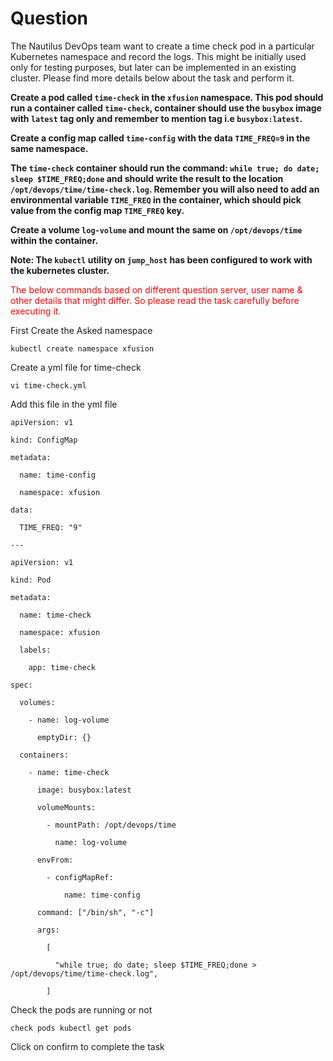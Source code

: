 # Question
The Nautilus DevOps team want to create a time check pod in a particular Kubernetes namespace and record the logs. This might be initially used only for testing purposes, but later can be implemented in an existing cluster. Please find more details below about the task and perform it.

**Create a pod called `time-check` in the `xfusion` namespace. This pod should run a container called `time-check`, container should use the `busybox` image with `latest` tag only and remember to mention tag i.e `busybox:latest`.**

**Create a config map called `time-config` with the data `TIME_FREQ=9` in the same namespace.**

**The `time-check` container should run the command: `while true; do date; sleep $TIME_FREQ;done` and should write the result to the location `/opt/devops/time/time-check.log`. Remember you will also need to add an environmental variable `TIME_FREQ` in the container, which should pick value from the config map `TIME_FREQ` key.**

**Create a volume `log-volume` and mount the same on `/opt/devops/time` within the container.**

**Note: The `kubectl` utility on `jump_host` has been configured to work with the kubernetes cluster.**

<span style="color: red;">The below commands based on different question server, user name & other details that might differ. So please read the task carefully before executing it. </span>


First Create the Asked namespace
```
kubectl create namespace xfusion
```

Create a yml file for time-check
```
vi time-check.yml
```

Add this file in the yml file

```
apiVersion: v1

kind: ConfigMap

metadata:

  name: time-config

  namespace: xfusion

data:

  TIME_FREQ: "9"

---

apiVersion: v1

kind: Pod

metadata:

  name: time-check

  namespace: xfusion

  labels:

    app: time-check

spec:

  volumes:

    - name: log-volume

      emptyDir: {}

  containers:

    - name: time-check

      image: busybox:latest

      volumeMounts:

        - mountPath: /opt/devops/time

          name: log-volume

      envFrom:

        - configMapRef:

            name: time-config

      command: ["/bin/sh", "-c"]

      args:

        [

          "while true; do date; sleep $TIME_FREQ;done > /opt/devops/time/time-check.log",

        ]
```

Check the pods are running or not
```
check pods kubectl get pods
```
Click on confirm to complete the task
